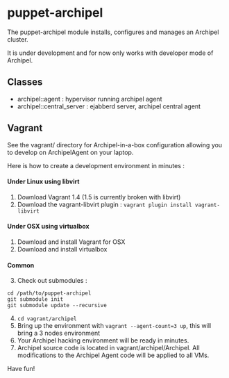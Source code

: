 puppet-archipel
===============

The puppet-archipel module installs, configures and manages an Archipel cluster.

It is under development and for now only works with developer mode of Archipel.

Classes
-------

* archipel::agent : hypervisor running archipel agent
* archipel::central_server : ejabberd server, archipel central agent

Vagrant
-------

See the vagrant/ directory for Archipel-in-a-box configuration allowing you to develop on ArchipelAgent on your laptop.

Here is how to create a development environment in minutes :

#### Under Linux using libvirt

1. Download Vagrant 1.4 (1.5 is currently broken with libvirt)
2. Download the vagrant-libvirt plugin : `vagrant plugin install vagrant-libvirt`

#### Under OSX using virtualbox

1. Download and install Vagrant for OSX
2. Download and install virtualbox

#### Common

3. Check out submodules :

```
cd /path/to/puppet-archipel
git submodule init
git submodule update --recursive
```

4. `cd vagrant/archipel`
5. Bring up the environment with `vagrant --agent-count=3 up`, this will bring a 3 nodes environment
6. Your Archipel hacking environment will be ready in minutes.
7. Archipel source code is located in vagrant/archipel/Archipel. All modifications to the Archipel Agent code will be applied to all VMs. 

Have fun!

